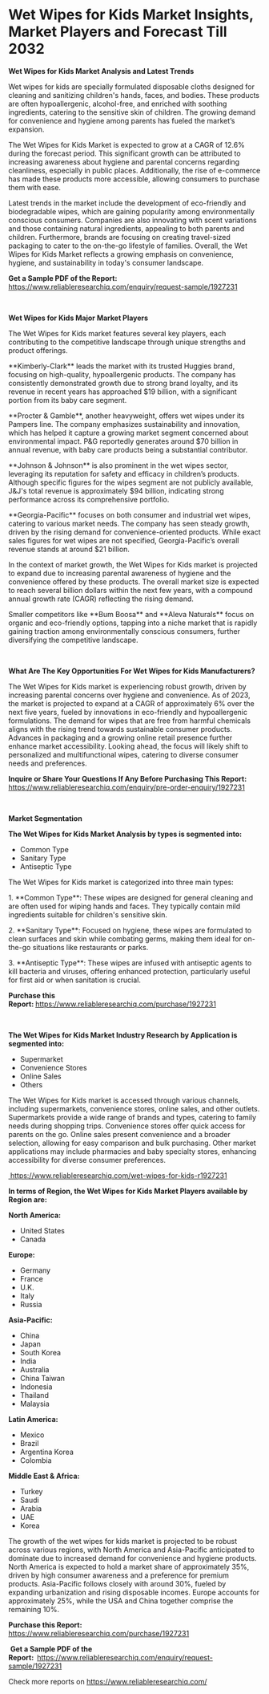 <p><h1>Wet Wipes for Kids Market Insights, Market Players and Forecast Till 2032</h1></p><p><strong>Wet Wipes for Kids Market Analysis and Latest Trends</strong></p>
<p><p>Wet wipes for kids are specially formulated disposable cloths designed for cleaning and sanitizing children's hands, faces, and bodies. These products are often hypoallergenic, alcohol-free, and enriched with soothing ingredients, catering to the sensitive skin of children. The growing demand for convenience and hygiene among parents has fueled the market’s expansion.</p><p>The Wet Wipes for Kids Market is expected to grow at a CAGR of 12.6% during the forecast period. This significant growth can be attributed to increasing awareness about hygiene and parental concerns regarding cleanliness, especially in public places. Additionally, the rise of e-commerce has made these products more accessible, allowing consumers to purchase them with ease.</p><p>Latest trends in the market include the development of eco-friendly and biodegradable wipes, which are gaining popularity among environmentally conscious consumers. Companies are also innovating with scent variations and those containing natural ingredients, appealing to both parents and children. Furthermore, brands are focusing on creating travel-sized packaging to cater to the on-the-go lifestyle of families. Overall, the Wet Wipes for Kids Market reflects a growing emphasis on convenience, hygiene, and sustainability in today's consumer landscape.</p></p>
<p><strong>Get a Sample PDF of the Report:&nbsp;</strong> <a href="https://www.reliableresearchiq.com/enquiry/request-sample/1927231?utm_campaign=1876&utm_medium=2&utm_source=Github&utm_content=ia&utm_term=15012025&utm_id=wet-wipes-for-kids">https://www.reliableresearchiq.com/enquiry/request-sample/1927231</a></p>
<p>&nbsp;</p>
<p><strong>Wet Wipes for Kids Major Market Players</strong></p>
<p><p>The Wet Wipes for Kids market features several key players, each contributing to the competitive landscape through unique strengths and product offerings. </p><p>**Kimberly-Clark** leads the market with its trusted Huggies brand, focusing on high-quality, hypoallergenic products. The company has consistently demonstrated growth due to strong brand loyalty, and its revenue in recent years has approached $19 billion, with a significant portion from its baby care segment.</p><p>**Procter & Gamble**, another heavyweight, offers wet wipes under its Pampers line. The company emphasizes sustainability and innovation, which has helped it capture a growing market segment concerned about environmental impact. P&G reportedly generates around $70 billion in annual revenue, with baby care products being a substantial contributor.</p><p>**Johnson & Johnson** is also prominent in the wet wipes sector, leveraging its reputation for safety and efficacy in children’s products. Although specific figures for the wipes segment are not publicly available, J&J's total revenue is approximately $94 billion, indicating strong performance across its comprehensive portfolio.</p><p>**Georgia-Pacific** focuses on both consumer and industrial wet wipes, catering to various market needs. The company has seen steady growth, driven by the rising demand for convenience-oriented products. While exact sales figures for wet wipes are not specified, Georgia-Pacific’s overall revenue stands at around $21 billion.</p><p>In the context of market growth, the Wet Wipes for Kids market is projected to expand due to increasing parental awareness of hygiene and the convenience offered by these products. The overall market size is expected to reach several billion dollars within the next few years, with a compound annual growth rate (CAGR) reflecting the rising demand.</p><p>Smaller competitors like **Bum Boosa** and **Aleva Naturals** focus on organic and eco-friendly options, tapping into a niche market that is rapidly gaining traction among environmentally conscious consumers, further diversifying the competitive landscape.</p></p>
<p>&nbsp;</p>
<p><strong>What Are The Key Opportunities For Wet Wipes for Kids Manufacturers?</strong></p>
<p><p>The Wet Wipes for Kids market is experiencing robust growth, driven by increasing parental concerns over hygiene and convenience. As of 2023, the market is projected to expand at a CAGR of approximately 6% over the next five years, fueled by innovations in eco-friendly and hypoallergenic formulations. The demand for wipes that are free from harmful chemicals aligns with the rising trend towards sustainable consumer products. Advances in packaging and a growing online retail presence further enhance market accessibility. Looking ahead, the focus will likely shift to personalized and multifunctional wipes, catering to diverse consumer needs and preferences.</p></p>
<p><strong>Inquire or Share Your Questions If Any Before Purchasing This Report:</strong> <a href="https://www.reliableresearchiq.com/enquiry/pre-order-enquiry/1927231?utm_campaign=1876&utm_medium=2&utm_source=Github&utm_content=ia&utm_term=15012025&utm_id=wet-wipes-for-kids">https://www.reliableresearchiq.com/enquiry/pre-order-enquiry/1927231</a></p>
<p>&nbsp;</p>
<p><strong>Market Segmentation</strong></p>
<p><strong>The Wet Wipes for Kids Market Analysis by types is segmented into:</strong></p>
<p><ul><li>Common Type</li><li>Sanitary Type</li><li>Antiseptic Type</li></ul></p>
<p><p>The Wet Wipes for Kids market is categorized into three main types: </p><p>1. **Common Type**: These wipes are designed for general cleaning and are often used for wiping hands and faces. They typically contain mild ingredients suitable for children's sensitive skin. </p><p>2. **Sanitary Type**: Focused on hygiene, these wipes are formulated to clean surfaces and skin while combating germs, making them ideal for on-the-go situations like restaurants or parks. </p><p>3. **Antiseptic Type**: These wipes are infused with antiseptic agents to kill bacteria and viruses, offering enhanced protection, particularly useful for first aid or when sanitation is crucial.</p></p>
<p><strong>Purchase this Report:&nbsp;</strong><a href="https://www.reliableresearchiq.com/purchase/1927231?utm_campaign=1876&utm_medium=2&utm_source=Github&utm_content=ia&utm_term=15012025&utm_id=wet-wipes-for-kids">https://www.reliableresearchiq.com/purchase/1927231</a></p>
<p>&nbsp;</p>
<p><strong>The Wet Wipes for Kids Market Industry Research by Application is segmented into:</strong></p>
<p><ul><li>Supermarket</li><li>Convenience Stores</li><li>Online Sales</li><li>Others</li></ul></p>
<p><p>The Wet Wipes for Kids market is accessed through various channels, including supermarkets, convenience stores, online sales, and other outlets. Supermarkets provide a wide range of brands and types, catering to family needs during shopping trips. Convenience stores offer quick access for parents on the go. Online sales present convenience and a broader selection, allowing for easy comparison and bulk purchasing. Other market applications may include pharmacies and baby specialty stores, enhancing accessibility for diverse consumer preferences.</p></p>
<p><a href="https://www.reliableresearchiq.com/wet-wipes-for-kids-r1927231?utm_campaign=1876&utm_medium=2&utm_source=Github&utm_content=ia&utm_term=15012025&utm_id=wet-wipes-for-kids">&nbsp;https://www.reliableresearchiq.com/wet-wipes-for-kids-r1927231</a></p>
<p><strong>In terms of Region, the Wet Wipes for Kids Market Players available by Region are:</strong></p>
<p>
    <p> <strong> North America: </strong>
        <ul>
            <li>United States</li>
            <li>Canada</li>
        </ul>
        </p> 
    <p> <strong> Europe: </strong>
        <ul>
            <li>Germany</li>
            <li>France</li>
            <li>U.K.</li>
            <li>Italy</li>
            <li>Russia</li>
        </ul>
        </p> 
    <p> <strong> Asia-Pacific: </strong>
        <ul>
            <li>China</li>
            <li>Japan</li>
            <li>South Korea</li>
            <li>India</li>
            <li>Australia</li>
            <li>China Taiwan</li>
            <li>Indonesia</li>
            <li>Thailand</li>
            <li>Malaysia</li>
        </ul>
        </p> 
    <p> <strong> Latin America: </strong>
        <ul>
            <li>Mexico</li>
            <li>Brazil</li>
            <li>Argentina Korea</li>
            <li>Colombia</li>
        </ul>
        </p> 
    <p> <strong> Middle East & Africa: </strong>
        <ul>
            <li>Turkey</li>
            <li>Saudi</li>
            <li>Arabia</li>
            <li>UAE</li>
            <li>Korea</li>
        </ul>
    </p>
    </p>
<p><p>The growth of the wet wipes for kids market is projected to be robust across various regions, with North America and Asia-Pacific anticipated to dominate due to increased demand for convenience and hygiene products. North America is expected to hold a market share of approximately 35%, driven by high consumer awareness and a preference for premium products. Asia-Pacific follows closely with around 30%, fueled by expanding urbanization and rising disposable incomes. Europe accounts for approximately 25%, while the USA and China together comprise the remaining 10%.</p></p>
<p><strong>Purchase this Report: </strong><a href="https://www.reliableresearchiq.com/purchase/1927231?utm_campaign=1876&utm_medium=2&utm_source=Github&utm_content=ia&utm_term=15012025&utm_id=wet-wipes-for-kids">https://www.reliableresearchiq.com/purchase/1927231</a></p>
<p>&nbsp;<strong>Get a Sample PDF of the Report:&nbsp;&nbsp;</strong><a href="https://www.reliableresearchiq.com/enquiry/request-sample/1927231?utm_campaign=1876&utm_medium=2&utm_source=Github&utm_content=ia&utm_term=15012025&utm_id=wet-wipes-for-kids">https://www.reliableresearchiq.com/enquiry/request-sample/1927231</a></p>
<p><strong></strong></p>
<p>Check more reports on <a href="https://www.reliableresearchiq.com/?utm_campaign=1876&utm_medium=2&utm_source=Github&utm_content=ia&utm_term=15012025&utm_id=wet-wipes-for-kids">https://www.reliableresearchiq.com/</a></p>